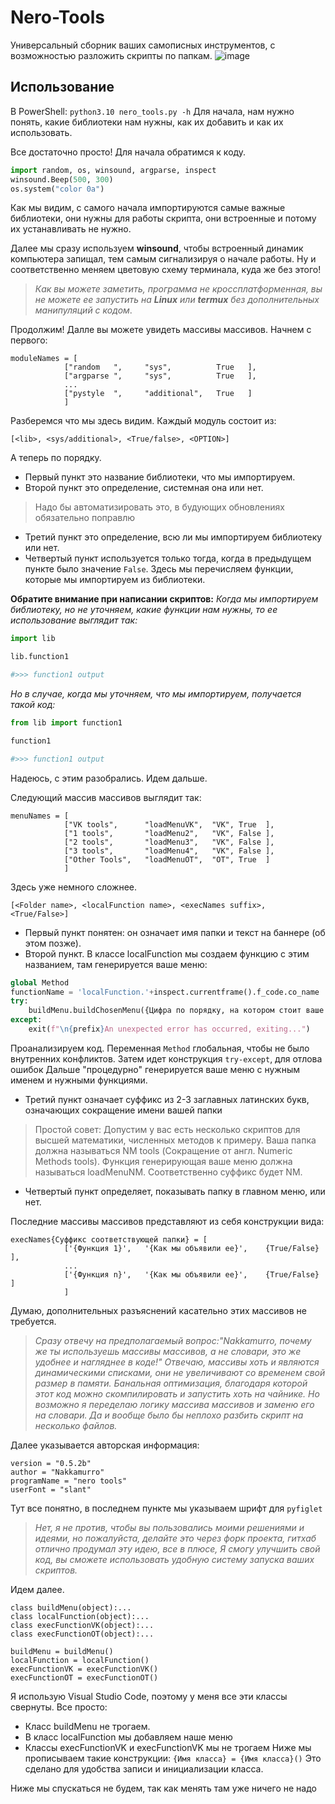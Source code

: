 # Nero-Tools
Универсальный сборник ваших самописных инструментов, с возможностью разложить скрипты по папкам.
![image](https://user-images.githubusercontent.com/74790446/211194615-58b3eb28-cd85-4282-b646-f5dfe4fed26a.png)

## Использование
В PowerShell:
`python3.10 nero_tools.py -h`
Для начала, нам нужно понять, какие библиотеки нам нужны, как их добавить и как их использовать.

Все достаточно просто! Для начала обратимся к коду.

```python
import random, os, winsound, argparse, inspect
winsound.Beep(500, 300)
os.system("color 0a")
```

Как мы видим, с самого начала импортируются самые важные библиотеки, они нужны для работы скрипта, они встроенные и потому их устанавливать не нужно.

Далее мы сразу используем <b>winsound</b>, чтобы встроенный динамик компьютера запищал, тем самым сигнализируя о начале работы. Ну и соответственно меняем цветовую схему терминала, куда же без этого!

><i>Как вы можете заметить, программа не кроссплатформенная, вы не можете ее запустить на <b>Linux</b> или <b>termux</b> без дополнительных манипуляций с кодом</i>.

Продолжим!
Далле вы можете увидеть массивы массивов. Начнем с первого:
```
moduleNames = [
            ["random   ",     "sys",          True   ],
            ["argparse ",     "sys",          True   ],
            ...
            ["pystyle  ",     "additional",   True   ]
            ]
```
Разберемся что мы здесь видим.
Каждый модуль состоит из:

`[<lib>, <sys/additional>, <True/false>, <OPTION>]`

А теперь по порядку. 
- Первый пункт это название библиотеки, что мы импортируем.
- Второй пункт это определение, системная она или нет.
>Надо бы автоматизировать это, в будующих обновлениях обязательно поправлю
- Третий пункт это определение, всю ли мы импортируем библиотеку или нет.
- Четвертый пункт используется только тогда, когда в предыдущем пункте было значение `False`. Здесь мы перечисляем функции, которые мы импортируем из библиотеки.

**Обратите внимание при написании скриптов:** 
<i>Когда мы импортируем библиотеку, но не уточняем, какие функции нам нужны, то ее использование выглядит так:</i>
```python
import lib

lib.function1

#>>> function1 output
```
<i>Но в случае, когда мы уточняем, что мы  импортируем, получается такой код:</i>
```python
from lib import function1

function1

#>>> function1 output
```
Надеюсь, с этим разобрались.
Идем дальше.

Следующий массив массивов выглядит так:
```
menuNames = [
            ["VK tools",      "loadMenuVK",  "VK", True  ],
            ["1 tools",       "loadMenu2",   "VK", False ],
            ["2 tools",       "loadMenu3",   "VK", False ],
            ["3 tools",       "loadMenu4",   "VK", False ],
            ["Other Tools",   "loadMenuOT",  "OT", True  ]
            ]
```
Здесь уже немного сложнее.

`[<Folder name>, <localFunction name>, <execNames suffix>, <True/False>]`
- Первый пункт понятен: он означает имя папки и текст на баннере (об этом позже).
- Второй пункт. В классе localFunction мы создаем функцию с этим названием, там генерируется ваше меню:
```python
global Method
functionName = 'localFunction.'+inspect.currentframe().f_code.co_name
try:  
    buildMenu.buildChosenMenu({Цифра по порядку, на котором стоит ваше меню}, {Массив массивов с функциями для этого меню})
except:
    exit(f"\n{prefix}An unexpected error has occurred, exiting...")
``` 
Проанализируем код.
Переменная `Method` глобальная, чтобы не было внутренних конфликтов.
Затем идет конструкция `try-except`, для отлова ошибок
Дальше "процедурно" генерируется  ваше меню с нужным именем и нужными функциями.
- Третий пункт означает суффикс из 2-3 заглавных латинских букв, означающих сокращение имени вашей папки
>Простой совет: Допустим у вас есть несколько скриптов для высшей математики, численных методов к примеру. Ваша папка должна называться NM tools (Сокращение от англ. Numeric Methods tools). Функция генерирующая ваше меню должна называться loadMenuNM. Соответственно суффикс будет NM.
- Четвертый пункт определяет, показывать папку в главном меню, или нет.

Последние массивы массивов представляют из себя конструкции вида:
```
execNames{Суффикс соответствующей папки} = [
            ['{Функция 1}',   '{Как мы объявили ее}',    {True/False}    ], 
            ...
            ['{Функция n}',   '{Как мы объявили ее}',    {True/False}    ] 
            ]
```
Думаю, дополнительных разъяснений касательно этих массивов не требуется.

><i>Сразу отвечу на предполагаемый вопрос:"Nakkamurro, почему же ты используешь массивы массивов, а не словари, это же удобнее и нагляднее в коде!"
Отвечаю, массивы хоть и являются динамическими списками, они не увеличивают со временем свой размер в памяти. Банальная оптимизация, благодаря которой этот код можно скомпилировать и запустить хоть на чайнике. Но возможно я переделаю логику массива массивов и заменю его на словари. Да и вообще было бы неплохо разбить скрипт на несколько файлов.</i>

Далее указывается авторская информация:
```
version = "0.5.2b"
author = "Nakkamurro"
programName = "nero tools"
userFont = "slant"
``` 
Тут все понятно, в последнем пункте мы указываем шрифт для `pyfiglet`
><i>Нет, я не против, чтобы вы пользовались моими решениями и идеями, но пожалуйста, делайте это через форк проекта, гитхаб отлично продумал эту идею, все в плюсе, Я смогу улучшить свой код, вы сможете использовать удобную систему запуска ваших скриптов.</i>

Идем далее.
```
class buildMenu(object):...
class localFunction(object):...
class execFunctionVK(object):...
class execFunctionOT(object):...

buildMenu = buildMenu()
localFunction = localFunction()
execFunctionVK = execFunctionVK()
execFunctionOT = execFunctionOT()
```
Я использую Visual Studio Code, поэтому у меня все эти классы свернуты.
Все просто:
- Класс buildMenu не трогаем.
- В класс localFunction мы добавляем наше меню
- Классы execFunctionVK и execFunctionVK мы не трогаем
Ниже мы прописываем такие конструкции:
`{Имя класса} = {Имя класса}()`
Это сделано для удобства записи и инициализации класса.

Ниже мы спускаться не будем, так как менять там уже ничего не надо

